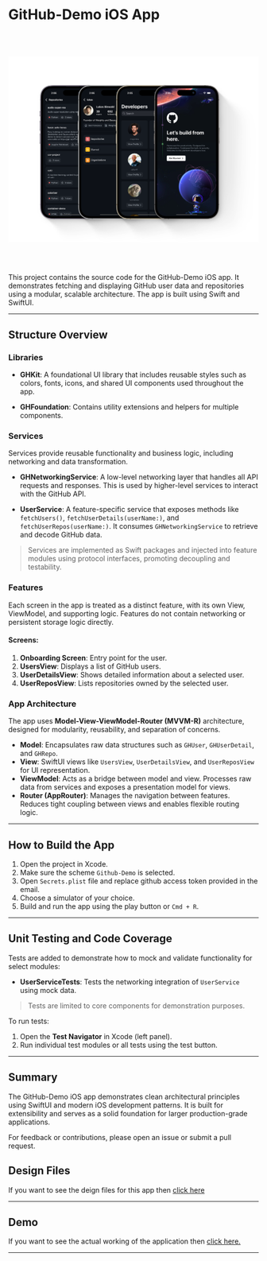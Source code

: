 

# GitHub-Demo iOS App
<br></br>
<div style="
    display: flex;
    align-items: center;
    justify-content: center;">
   <img src="https://github.com/pushpsenairekar2911/Github-demo/blob/main/Assets/screenshots.png" />
</div>

<br></br>

This project contains the source code for the GitHub-Demo iOS app. It demonstrates fetching and displaying GitHub user data and repositories using a modular, scalable architecture. The app is built using Swift and SwiftUI.

---

## Structure Overview

### Libraries

* **GHKit**: A foundational UI library that includes reusable styles such as colors, fonts, icons, and shared UI components used throughout the app.

* **GHFoundation**: Contains utility extensions and helpers for multiple components.

### Services

Services provide reusable functionality and business logic, including networking and data transformation.

* **GHNetworkingService**: A low-level networking layer that handles all API requests and responses. This is used by higher-level services to interact with the GitHub API.

* **UserService**: A feature-specific service that exposes methods like `fetchUsers()`, `fetchUserDetails(userName:)`, and `fetchUserRepos(userName:)`. It consumes `GHNetworkingService` to retrieve and decode GitHub data.

> Services are implemented as Swift packages and injected into feature modules using protocol interfaces, promoting decoupling and testability.

### Features

Each screen in the app is treated as a distinct feature, with its own View, ViewModel, and supporting logic. Features do not contain networking or persistent storage logic directly.

#### Screens:

1. **Onboarding Screen**: Entry point for the user.
2. **UsersView**: Displays a list of GitHub users.
3. **UserDetailsView**: Shows detailed information about a selected user.
4. **UserReposView**: Lists repositories owned by the selected user.

### App Architecture

The app uses **Model-View-ViewModel-Router (MVVM-R)** architecture, designed for modularity, reusability, and separation of concerns.

* **Model**: Encapsulates raw data structures such as `GHUser`, `GHUserDetail`, and `GHRepo`.
* **View**: SwiftUI views like `UsersView`, `UserDetailsView`, and `UserReposView` for UI representation.
* **ViewModel**: Acts as a bridge between model and view. Processes raw data from services and exposes a presentation model for views.
* **Router (AppRouter)**: Manages the navigation between features. Reduces tight coupling between views and enables flexible routing logic.

---


## How to Build the App

1. Open the project in Xcode.
2. Make sure the scheme `Github-Demo` is selected.
3. Open `Secrets.plist` file and replace github access token provided in the email. 
3. Choose a simulator of your choice.
4. Build and run the app using the play button or `Cmd + R`.

---

## Unit Testing and Code Coverage

Tests are added to demonstrate how to mock and validate functionality for select modules:

* **UserServiceTests**: Tests the networking integration of `UserService` using mock data.

> Tests are limited to core components for demonstration purposes.

To run tests:

1. Open the **Test Navigator** in Xcode (left panel).
2. Run individual test modules or all tests using the test button.

---

## Summary

The GitHub-Demo iOS app demonstrates clean architectural principles using SwiftUI and modern iOS development patterns. It is built for extensibility and serves as a solid foundation for larger production-grade applications.

For feedback or contributions, please open an issue or submit a pull request.


## Design Files

If you want to see the deign files for this app then [click here](https://sketch.com/s/dc3a06ea-cd79-4e74-af19-56e1bd653da3)

-----


## Demo 

If you want to see the actual working of the application then [click here.](https://drive.google.com/file/d/1hMAVPQTkDfKY_lWlJ1Z-I9yk84hg0jrG/view?usp=sharing)

-----
